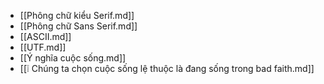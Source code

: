 - [[Phông chữ kiểu Serif.md]]
- [[Phông chữ Sans Serif.md]]
- [[ASCII.md]]
- [[UTF.md]]
- [[Ý nghĩa cuộc sống.md]]
- [[❕ Chúng ta chọn cuộc sống lệ thuộc là đang sống trong bad faith.md]]
